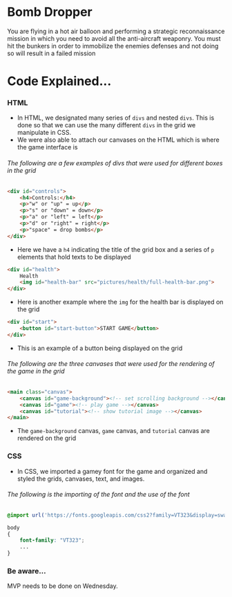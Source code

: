 # Bomb Dropper
You are flying in a hot air balloon and performing a strategic reconnaissance mission in which you need to avoid all the anti-aircraft weaponry. You must hit the bunkers in order to immobilize the enemies defenses and not doing so will result in a failed mission

# Code Explained...
### HTML
- In HTML, we designated many series of ```divs``` and nested ```divs```. This is done so that we can use the many different ```divs``` in the grid we manipulate in CSS.
- We were also able to attach our canvases on the HTML which is where the game interface is

###### The following are a few examples of divs that were used for different boxes in the grid
```HTML
<div id="controls">
    <h4>Controls:</h4>
    <p>"w" or "up" = up</p>
    <p>"s" or "down" = down</p>
    <p>"a" or "left" = left</p>
    <p>"d" or "right" = right</p>
    <p>"space" = drop bombs</p>
</div>
```
- Here we have a ```h4``` indicating the title of the grid box and a series of ```p``` elements that hold texts to be displayed

```HTML
<div id="health">
    Health 
    <img id="health-bar" src="pictures/health/full-health-bar.png">
</div>
```
- Here is another example where the ```img``` for the health bar is displayed on the grid

```HTML
<div id="start">
    <button id="start-button">START GAME</button>    
</div>
```
- This is an example of a button being displayed on the grid

###### The following are the three canvases that were used for the rendering of the game in the grid
```HTML
<main class="canvas">
    <canvas id="game-background"><!-- set scrolling background --></canvas>
    <canvas id="game"><!-- play game --></canvas>   
    <canvas id="tutorial"><!-- show tutorial image --></canvas>
</main>
```
- The ```game-background``` canvas, ```game``` canvas, and ```tutorial``` canvas are rendered on the grid

### CSS
- In CSS, we imported a gamey font for the game and organized and styled the grids, canvases, text, and images.

###### The following is the importing of the font and the use of the font
```CSS
@import url('https://fonts.googleapis.com/css2?family=VT323&display=swap');

body
{
    font-family: "VT323";
    ...
}
```

### Be aware...
MVP needs to be done on Wednesday.